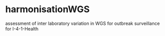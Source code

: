 # harmonisationWGS
assessment of inter laboratory variation in WGS for outbreak surveillance for I-4-1-Health
